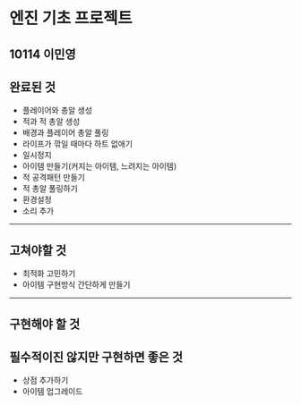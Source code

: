 # 엔진 기초 프로젝트
**10114 이민영**
---
## 완료된 것
  * 플레이어와 총알 생성
  * 적과 적 총알 생성
  * 배경과 플레이어 총알 풀링
  * 라이프가 깎일 때마다 하트 없애기
  * 일시정지
  * 아이템 만들기(커지는 아이템, 느려지는 아이템)
  * 적 공격패턴 만들기
  * 적 총알 풀링하기
  * 환경설정
  * 소리 추가
---
## 고쳐야할 것
  * 최적화 고민하기
  * 아이템 구현방식 간단하게 만들기
---
## 구현해야 할 것

## 필수적이진 않지만 구현하면 좋은 것
  * 상점 추가하기
  * 아이템 업그레이드
